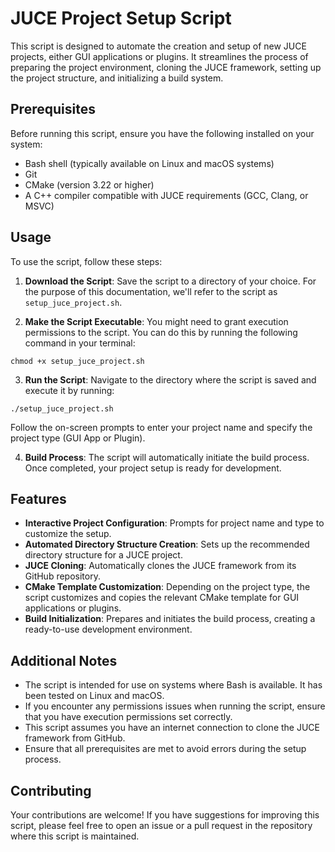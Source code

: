 # JUCE Project Setup Script

This script is designed to automate the creation and setup of new JUCE projects, either GUI applications or plugins. It streamlines the process of preparing the project environment, cloning the JUCE framework, setting up the project structure, and initializing a build system.

## Prerequisites

Before running this script, ensure you have the following installed on your system:
- Bash shell (typically available on Linux and macOS systems)
- Git
- CMake (version 3.22 or higher)
- A C++ compiler compatible with JUCE requirements (GCC, Clang, or MSVC)

## Usage

To use the script, follow these steps:

1. **Download the Script**: Save the script to a directory of your choice. For the purpose of this documentation, we'll refer to the script as `setup_juce_project.sh`.

2. **Make the Script Executable**: You might need to grant execution permissions to the script. You can do this by running the following command in your terminal:
   
```
chmod +x setup_juce_project.sh
```

3. **Run the Script**: Navigate to the directory where the script is saved and execute it by running:
   
```
./setup_juce_project.sh
```

Follow the on-screen prompts to enter your project name and specify the project type (GUI App or Plugin).

4. **Build Process**: The script will automatically initiate the build process. Once completed, your project setup is ready for development.

## Features

- **Interactive Project Configuration**: Prompts for project name and type to customize the setup.
- **Automated Directory Structure Creation**: Sets up the recommended directory structure for a JUCE project.
- **JUCE Cloning**: Automatically clones the JUCE framework from its GitHub repository.
- **CMake Template Customization**: Depending on the project type, the script customizes and copies the relevant CMake template for GUI applications or plugins.
- **Build Initialization**: Prepares and initiates the build process, creating a ready-to-use development environment.

## Additional Notes

- The script is intended for use on systems where Bash is available. It has been tested on Linux and macOS.
- If you encounter any permissions issues when running the script, ensure that you have execution permissions set correctly.
- This script assumes you have an internet connection to clone the JUCE framework from GitHub.
- Ensure that all prerequisites are met to avoid errors during the setup process.

## Contributing

Your contributions are welcome! If you have suggestions for improving this script, please feel free to open an issue or a pull request in the repository where this script is maintained.
